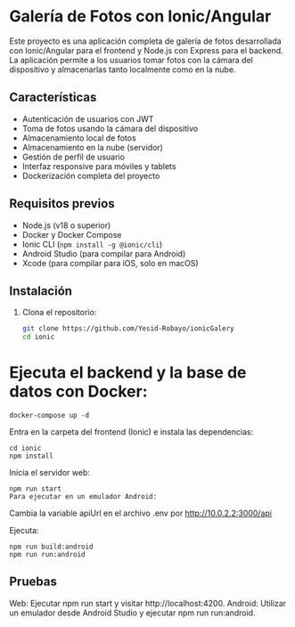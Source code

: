 # Galería de Fotos con Ionic/Angular

Este proyecto es una aplicación completa de galería de fotos desarrollada con Ionic/Angular para el frontend y Node.js con Express para el backend. La aplicación permite a los usuarios tomar fotos con la cámara del dispositivo y almacenarlas tanto localmente como en la nube.

## Características
- Autenticación de usuarios con JWT
- Toma de fotos usando la cámara del dispositivo
- Almacenamiento local de fotos
- Almacenamiento en la nube (servidor)
- Gestión de perfil de usuario
- Interfaz responsive para móviles y tablets
- Dockerización completa del proyecto

## Requisitos previos
- Node.js (v18 o superior)
- Docker y Docker Compose
- Ionic CLI (`npm install -g @ionic/cli`)
- Android Studio (para compilar para Android)
- Xcode (para compilar para iOS, solo en macOS)

## Instalación
1. Clona el repositorio:
   ```bash
   git clone https://github.com/Yesid-Robayo/ionicGalery
   cd ionic
   
# Ejecuta el backend y la base de datos con Docker:

    docker-compose up -d

Entra en la carpeta del frontend (Ionic) e instala las dependencias:

    cd ionic
    npm install
Inicia el servidor web:

    npm run start
    Para ejecutar en un emulador Android:

Cambia la variable apiUrl en el archivo .env por http://10.0.2.2:3000/api

Ejecuta:

    npm run build:android
    npm run run:android


## Pruebas

Web: Ejecutar npm run start y visitar http://localhost:4200.
Android: Utilizar un emulador desde Android Studio y ejecutar npm run run:android.